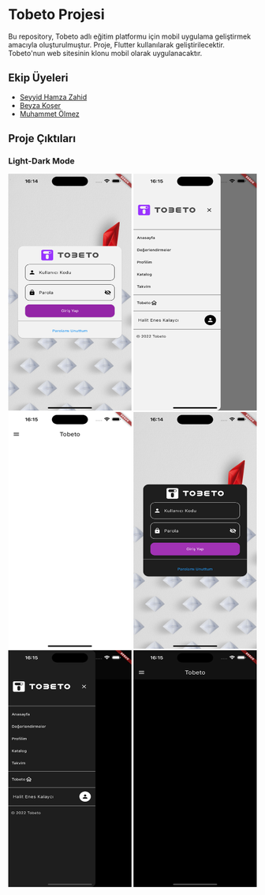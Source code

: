 # Tobeto Projesi

Bu repository, Tobeto adlı eğitim platformu için mobil uygulama geliştirmek amacıyla oluşturulmuştur. Proje, Flutter kullanılarak geliştirilecektir. Tobeto'nun web sitesinin klonu mobil olarak uygulanacaktır.

## Ekip Üyeleri
- [Seyyid Hamza Zahid](https://github.com/zahidseyyid)
- [Beyza Koşer](https://github.com/beyzakoser)
- [Muhammet Ölmez](https://github.com/MuhammetMM)

## Proje Çıktıları
### Light-Dark Mode

<p align="middle">

<img src="https://github.com/MuhammetMM/pairProject/blob/main/assets/readmeImages/loginLight.png" width="250" height="480">
<img src="https://github.com/MuhammetMM/pairProject/blob/main/assets/readmeImages/homePageDrawerLight.png" width="250" height="480">
<img src="https://github.com/MuhammetMM/pairProject/blob/main/assets/readmeImages/homePageLight.png" width="250" height="480">

<img src="https://github.com/MuhammetMM/pairProject/blob/main/assets/readmeImages/loginDark.png" width="250" height="480">
<img src="https://github.com/MuhammetMM/pairProject/blob/main/assets/readmeImages/homePageDrawerDark.png.png" width="250" height="480">
<img src="https://github.com/MuhammetMM/pairProject/blob/main/assets/readmeImages/homePageDark.png" width="250" height="480">


</p>
